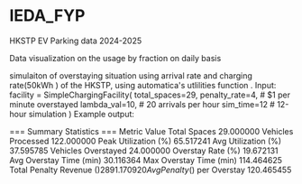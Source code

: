 # IEDA_FYP
HKSTP EV Parking data 2024-2025

Data visualization on the usage by fraction on daily basis

simulaiton of overstaying situation using arrival rate and charging rate(50kWh ) of the HKSTP, using automatica's utlilities function . 
Input:     facility = SimpleChargingFacility(
        total_spaces=29,
        penalty_rate=4,    # $1 per minute overstayed
        lambda_val=10,     # 20 arrivals per hour
        sim_time=12        # 12-hour simulation
    )
Example output:

=== Summary Statistics ===
                      Metric       Value
                Total Spaces   29.000000
          Vehicles Processed  122.000000
        Peak Utilization (%)   65.517241
         Avg Utilization (%)   37.595785
         Vehicles Overstayed   24.000000
           Overstay Rate (%)   19.672131
     Avg Overstay Time (min)   30.116364
     Max Overstay Time (min)  114.464625
   Total Penalty Revenue ($) 2891.170920
Avg Penalty ($) per Overstay  120.465455
